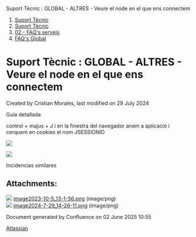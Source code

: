 Suport Tècnic : GLOBAL - ALTRES - Veure el node en el que ens connectem  

1.  [Suport Tècnic](index.html)
2.  [Suport Tècnic](13893782.html)
3.  [02 - FAQ's serveis](26313393.html)
4.  [FAQ's Global](28705585.html)

Suport Tècnic : GLOBAL - ALTRES - Veure el node en el que ens connectem
=======================================================================

Created by Cristian Morales, last modified on 29 July 2024

Guía detallada

  

control + majus + J i en la finestra del navegador anem a aplicació i cerquem en cookies el nom JSESSIONID

![](attachments/100008017/100008018.png)

![](attachments/100008017/113311864.png)

  

  

  

Incidencias similares

  

  

Attachments:
------------

![](images/icons/bullet_blue.gif) [image2023-10-5\_13-1-56.png](attachments/100008017/100008018.png) (image/png)  
![](images/icons/bullet_blue.gif) [image2024-7-29\_14-26-11.png](attachments/100008017/113311864.png) (image/png)  

Document generated by Confluence on 02 June 2025 10:55

[Atlassian](http://www.atlassian.com/)